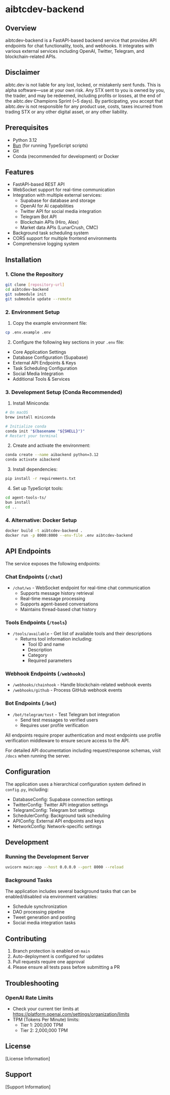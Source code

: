 # aibtcdev-backend

## Overview

aibtcdev-backend is a FastAPI-based backend service that provides API endpoints for chat functionality, tools, and webhooks. It integrates with various external services including OpenAI, Twitter, Telegram, and blockchain-related APIs.

## Disclaimer

aibtc.dev is not liable for any lost, locked, or mistakenly sent funds. This is alpha software—use at your own risk. Any STX sent to you is owned by you, the trader, and may be redeemed, including profits or losses, at the end of the aibtc.dev Champions Sprint (~5 days). By participating, you accept that aibtc.dev is not responsible for any product use, costs, taxes incurred from trading STX or any other digital asset, or any other liability.

## Prerequisites

- Python 3.12
- [Bun](https://bun.sh/) (for running TypeScript scripts)
- Git
- Conda (recommended for development) or Docker

## Features

- FastAPI-based REST API
- WebSocket support for real-time communication
- Integration with multiple external services:
  - Supabase for database and storage
  - OpenAI for AI capabilities
  - Twitter API for social media integration
  - Telegram Bot API
  - Blockchain APIs (Hiro, Alex)
  - Market data APIs (LunarCrush, CMC)
- Background task scheduling system
- CORS support for multiple frontend environments
- Comprehensive logging system

## Installation

### 1. Clone the Repository

```bash
git clone [repository-url]
cd aibtcdev-backend
git submodule init
git submodule update --remote
```

### 2. Environment Setup

1. Copy the example environment file:
```bash
cp .env.example .env
```

2. Configure the following key sections in your `.env` file:
- Core Application Settings
- Database Configuration (Supabase)
- External API Endpoints & Keys
- Task Scheduling Configuration
- Social Media Integration
- Additional Tools & Services

### 3. Development Setup (Conda Recommended)

1. Install Miniconda:
```bash
# On macOS
brew install miniconda

# Initialize conda
conda init "$(basename "${SHELL}")"
# Restart your terminal
```

2. Create and activate the environment:
```bash
conda create --name aibackend python=3.12
conda activate aibackend
```

3. Install dependencies:
```bash
pip install -r requirements.txt
```

4. Set up TypeScript tools:
```bash
cd agent-tools-ts/
bun install
cd ..
```

### 4. Alternative: Docker Setup

```bash
docker build -t aibtcdev-backend .
docker run -p 8000:8000 --env-file .env aibtcdev-backend
```

## API Endpoints

The service exposes the following endpoints:

### Chat Endpoints (`/chat`)
- `/chat/ws` - WebSocket endpoint for real-time chat communication
  - Supports message history retrieval
  - Real-time message processing
  - Supports agent-based conversations
  - Maintains thread-based chat history

### Tools Endpoints (`/tools`)
- `/tools/available` - Get list of available tools and their descriptions
  - Returns tool information including:
    - Tool ID and name
    - Description
    - Category
    - Required parameters

### Webhook Endpoints (`/webhooks`)
- `/webhooks/chainhook` - Handle blockchain-related webhook events
- `/webhooks/github` - Process GitHub webhook events

### Bot Endpoints (`/bot`)
- `/bot/telegram/test` - Test Telegram bot integration
  - Send test messages to verified users
  - Requires user profile verification

All endpoints require proper authentication and most endpoints use profile verification middleware to ensure secure access to the API.

For detailed API documentation including request/response schemas, visit `/docs` when running the server.

## Configuration

The application uses a hierarchical configuration system defined in `config.py`, including:

- DatabaseConfig: Supabase connection settings
- TwitterConfig: Twitter API integration settings
- TelegramConfig: Telegram bot settings
- SchedulerConfig: Background task scheduling
- APIConfig: External API endpoints and keys
- NetworkConfig: Network-specific settings

## Development

### Running the Development Server

```bash
uvicorn main:app --host 0.0.0.0 --port 8000 --reload
```

### Background Tasks

The application includes several background tasks that can be enabled/disabled via environment variables:
- Schedule synchronization
- DAO processing pipeline
- Tweet generation and posting
- Social media integration tasks

## Contributing

1. Branch protection is enabled on `main`
2. Auto-deployment is configured for updates
3. Pull requests require one approval
4. Please ensure all tests pass before submitting a PR

## Troubleshooting

### OpenAI Rate Limits
- Check your current tier limits at https://platform.openai.com/settings/organization/limits
- TPM (Tokens Per Minute) limits:
  - Tier 1: 200,000 TPM
  - Tier 2: 2,000,000 TPM

## License

[License Information]

## Support

[Support Information]
